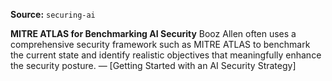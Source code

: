 **Source:** `securing-ai`

**MITRE ATLAS for Benchmarking AI Security**
Booz Allen often uses a comprehensive security framework such as MITRE ATLAS to benchmark the current state and identify realistic objectives that meaningfully enhance the security posture. — [Getting Started with an AI Security Strategy]
